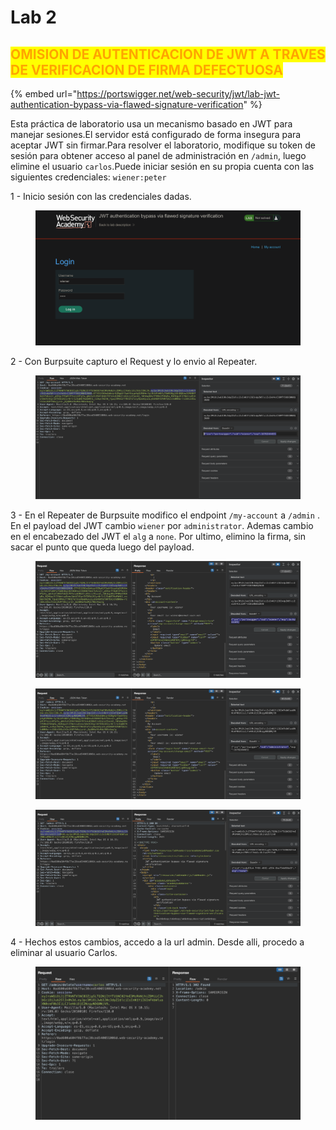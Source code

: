 # Lab 2

## <mark style="color:orange;">OMISION DE AUTENTICACION DE JWT A TRAVES DE VERIFICACION DE FIRMA DEFECTUOSA</mark>

<mark style="color:orange;"></mark>

{% embed url="https://portswigger.net/web-security/jwt/lab-jwt-authentication-bypass-via-flawed-signature-verification" %}

Esta práctica de laboratorio usa un mecanismo basado en JWT para manejar sesiones.El servidor está configurado de forma insegura para aceptar JWT sin firmar.Para resolver el laboratorio, modifique su token de sesión para obtener acceso al panel de administración en `/admin`, luego elimine el usuario `carlos`.Puede iniciar sesión en su propia cuenta con las siguientes credenciales: `wiener:peter`&#x20;

1 - Inicio sesión con las credenciales dadas.

<figure><img src="../../../.gitbook/assets/1 (2) (1).png" alt=""><figcaption></figcaption></figure>

2 - Con Burpsuite capturo el Request y lo envio al Repeater.

<figure><img src="../../../.gitbook/assets/1 (4).png" alt=""><figcaption></figcaption></figure>

3 - En el Repeater de Burpsuite modifico el endpoint `/my-account` a `/admin` . En el payload del JWT cambio `wiener` por `administrator`. Ademas cambio en el encabezado del JWT el `alg` a `none`. Por ultimo, elimino la firma, sin sacar el punto que queda luego del payload.

<figure><img src="../../../.gitbook/assets/1 (3).png" alt=""><figcaption></figcaption></figure>

<figure><img src="../../../.gitbook/assets/1 (27).png" alt=""><figcaption></figcaption></figure>

<figure><img src="../../../.gitbook/assets/1 (5) (1).png" alt=""><figcaption></figcaption></figure>

4 - Hechos estos cambios, accedo a la url admin. Desde alli, procedo a eliminar al usuario Carlos.

<figure><img src="../../../.gitbook/assets/1 (1) (1).png" alt=""><figcaption></figcaption></figure>
